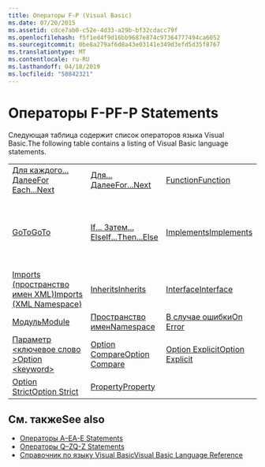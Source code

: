 ```yaml
---
title: Операторы F-P (Visual Basic)
ms.date: 07/20/2015
ms.assetid: cdce7ab0-c52e-4d33-a29b-bf32cdacc79f
ms.openlocfilehash: f5f1ed4f9d16bb9687e874c97364777494ca6052
ms.sourcegitcommit: 0be8a279af6d8a43e03141e349d3efd5d35f8767
ms.translationtype: MT
ms.contentlocale: ru-RU
ms.lasthandoff: 04/18/2019
ms.locfileid: "58842321"
---
```

# <a name="f-p-statements"></a><span data-ttu-id="ceab3-102">Операторы F-P</span><span class="sxs-lookup"><span data-stu-id="ceab3-102">F-P Statements</span></span>
<span data-ttu-id="ceab3-103">Следующая таблица содержит список операторов языка Visual Basic.</span><span class="sxs-lookup"><span data-stu-id="ceab3-103">The following table contains a listing of Visual Basic language statements.</span></span>  
  
|||||  
|---|---|---|---|  
|[<span data-ttu-id="ceab3-104">Для каждого... Далее</span><span class="sxs-lookup"><span data-stu-id="ceab3-104">For Each...Next</span></span>](../../../visual-basic/language-reference/statements/for-each-next-statement.md)|[<span data-ttu-id="ceab3-105">Для... Далее</span><span class="sxs-lookup"><span data-stu-id="ceab3-105">For...Next</span></span>](../../../visual-basic/language-reference/statements/for-next-statement.md)|[<span data-ttu-id="ceab3-106">Function</span><span class="sxs-lookup"><span data-stu-id="ceab3-106">Function</span></span>](../../../visual-basic/language-reference/statements/function-statement.md)|[<span data-ttu-id="ceab3-107">Get</span><span class="sxs-lookup"><span data-stu-id="ceab3-107">Get</span></span>](../../../visual-basic/language-reference/statements/get-statement.md)|  
|[<span data-ttu-id="ceab3-108">GoTo</span><span class="sxs-lookup"><span data-stu-id="ceab3-108">GoTo</span></span>](../../../visual-basic/language-reference/statements/goto-statement.md)|[<span data-ttu-id="ceab3-109">If... Затем... Else</span><span class="sxs-lookup"><span data-stu-id="ceab3-109">If...Then...Else</span></span>](../../../visual-basic/language-reference/statements/if-then-else-statement.md)|[<span data-ttu-id="ceab3-110">Implements</span><span class="sxs-lookup"><span data-stu-id="ceab3-110">Implements</span></span>](../../../visual-basic/language-reference/statements/implements-statement.md)|[<span data-ttu-id="ceab3-111">Imports (тип и пространство имен .NET)</span><span class="sxs-lookup"><span data-stu-id="ceab3-111">Imports (.NET Namespace and Type)</span></span>](../../../visual-basic/language-reference/statements/imports-statement-net-namespace-and-type.md)|  
|[<span data-ttu-id="ceab3-112">Imports (пространство имен XML)</span><span class="sxs-lookup"><span data-stu-id="ceab3-112">Imports (XML Namespace)</span></span>](../../../visual-basic/language-reference/statements/imports-statement-xml-namespace.md)|[<span data-ttu-id="ceab3-113">Inherits</span><span class="sxs-lookup"><span data-stu-id="ceab3-113">Inherits</span></span>](../../../visual-basic/language-reference/statements/inherits-statement.md)|[<span data-ttu-id="ceab3-114">Interface</span><span class="sxs-lookup"><span data-stu-id="ceab3-114">Interface</span></span>](../../../visual-basic/language-reference/statements/interface-statement.md)|[<span data-ttu-id="ceab3-115">Mid</span><span class="sxs-lookup"><span data-stu-id="ceab3-115">Mid</span></span>](../../../visual-basic/language-reference/statements/mid-statement.md)|  
|[<span data-ttu-id="ceab3-116">Модуль</span><span class="sxs-lookup"><span data-stu-id="ceab3-116">Module</span></span>](../../../visual-basic/language-reference/statements/module-statement.md)|[<span data-ttu-id="ceab3-117">Пространство имен</span><span class="sxs-lookup"><span data-stu-id="ceab3-117">Namespace</span></span>](../../../visual-basic/language-reference/statements/namespace-statement.md)|[<span data-ttu-id="ceab3-118">В случае ошибки</span><span class="sxs-lookup"><span data-stu-id="ceab3-118">On Error</span></span>](../../../visual-basic/language-reference/statements/on-error-statement.md)|[<span data-ttu-id="ceab3-119">Operator</span><span class="sxs-lookup"><span data-stu-id="ceab3-119">Operator</span></span>](../../../visual-basic/language-reference/statements/operator-statement.md)|  
|[<span data-ttu-id="ceab3-120">Параметр \<ключевое слово ></span><span class="sxs-lookup"><span data-stu-id="ceab3-120">Option \<keyword></span></span>](../../../visual-basic/language-reference/statements/option-keyword-statement.md)|[<span data-ttu-id="ceab3-121">Option Compare</span><span class="sxs-lookup"><span data-stu-id="ceab3-121">Option Compare</span></span>](../../../visual-basic/language-reference/statements/option-compare-statement.md)|[<span data-ttu-id="ceab3-122">Option Explicit</span><span class="sxs-lookup"><span data-stu-id="ceab3-122">Option Explicit</span></span>](../../../visual-basic/language-reference/statements/option-explicit-statement.md)|[<span data-ttu-id="ceab3-123">Option Infer</span><span class="sxs-lookup"><span data-stu-id="ceab3-123">Option Infer</span></span>](../../../visual-basic/language-reference/statements/option-infer-statement.md)|  
|[<span data-ttu-id="ceab3-124">Option Strict</span><span class="sxs-lookup"><span data-stu-id="ceab3-124">Option Strict</span></span>](../../../visual-basic/language-reference/statements/option-strict-statement.md)|[<span data-ttu-id="ceab3-125">Property</span><span class="sxs-lookup"><span data-stu-id="ceab3-125">Property</span></span>](../../../visual-basic/language-reference/statements/property-statement.md)|||  
  
## <a name="see-also"></a><span data-ttu-id="ceab3-126">См. также</span><span class="sxs-lookup"><span data-stu-id="ceab3-126">See also</span></span>

- [<span data-ttu-id="ceab3-127">Операторы A–E</span><span class="sxs-lookup"><span data-stu-id="ceab3-127">A-E Statements</span></span>](../../../visual-basic/language-reference/statements/a-e-statements.md)
- [<span data-ttu-id="ceab3-128">Операторы Q–Z</span><span class="sxs-lookup"><span data-stu-id="ceab3-128">Q-Z Statements</span></span>](../../../visual-basic/language-reference/statements/q-z-statements.md)
- [<span data-ttu-id="ceab3-129">Справочник по языку Visual Basic</span><span class="sxs-lookup"><span data-stu-id="ceab3-129">Visual Basic Language Reference</span></span>](../../../visual-basic/language-reference/index.md)
